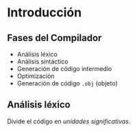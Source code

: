 # Introducción
## Fases del Compilador
- Análisis léxico
- Análisis sintáctico
- Generación de código intermedio
- Optimización
- Generación de código `.obj` (objeto)
## Análisis léxico
Divide el código en *unidades significativas*.